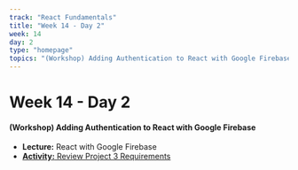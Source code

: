 ```yaml
---
track: "React Fundamentals"
title: "Week 14 - Day 2"
week: 14
day: 2
type: "homepage"
topics: "(Workshop) Adding Authentication to React with Google Firebase"
---
```



# Week 14 - Day 2

#### (Workshop) Adding Authentication to React with Google Firebase

- **Lecture:** React with Google Firebase
- [**Activity:** Review Project 3 Requirements](/unit-projects/unit-three-project-requirements)
